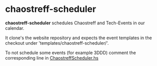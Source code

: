 # chaostreff-scheduler

**chaostreff-scheduler** schedules Chaostreff and Tech-Events in our calendar.

It clone's the website repository and expects the event templates in the
checkout under 'templates/chaostreff-scheduler/'.

To not schedule some events (for example 3DDD) comment the corresponding line in [ChaostreffScheduler.hs](/src/ChaostreffScheduler.hs#L15)
